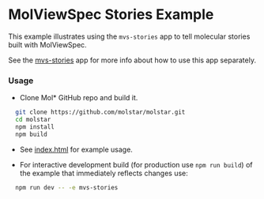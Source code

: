 # MolViewSpec Stories Example

This example illustrates using the `mvs-stories` app to tell molecular stories built with MolViewSpec.

See the [mvs-stories](../../apps/mvs-stories) app for more info about how to use this app separately.

### Usage

- Clone Mol* GitHub repo and build it.
```bash
  git clone https://github.com/molstar/molstar.git
  cd molstar
  npm install
  npm build
```

- See [index.html](./index.html) for example usage.

- For interactive development build (for production use `npm run build`) of the example that immediately reflects changes use:

```bash
  npm run dev -- -e mvs-stories
```